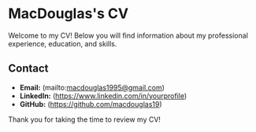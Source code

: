 # MacDouglas's CV

Welcome to my CV! Below you will find information about my professional experience, education, and skills.

## Contact

- **Email:** (mailto:macdouglas1995@gmail.com)
- **LinkedIn:** (https://www.linkedin.com/in/yourprofile)
- **GitHub:** (https://github.com/macdouglas19)

Thank you for taking the time to review my CV!